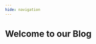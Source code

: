 ```yaml
---
hide: navigation
---
```

# Welcome to our Blog
<div class="md-content" data-md-component="content">
  <div class="md-content__inner">
    <link rel="stylesheet" href="../stylesheets/extra.css">
    <div id="posts"></div>
    <script>
    // Función para convertir Markdown a HTML
    function markdownToHtml(text) {
      // Convierte listas no ordenadas
      text = text.replace(/\- (.*?)\./gm, '<li>$1.</li>');
      // Convertir negrita
      text = text.replace(/\*\*(.*?)\*\*/g, '<strong>$1</strong>');
      // Convertir cursiva
      text = text.replace(/\*(.*?)\*/g, '<em>$1</em>');
      // Convertir \n en salto de linea
      text = text.replace(/\\n/g, '<br>');
      // Interpretar imágenes
      text = text.replace(/!\[(.*?)\]\((.*?)\)/g, '<img src="$2" alt="$1">');
      // Convertir enlaces
      text = text.replace(/\[(.*?)\]\((.*?)\)(\{:target="_blank"\})?/g, function(match, p1, p2, p3) {
        return `<a href="${p2}"${p3 ? ' target="_blank"' : ''}>${p1}</a>`;
      });
      return text;
    }
    //Función que nos permite obtener la fecha en un formato más legible
    function formatDate(dateString) {
      const months = ["January", "February", "March", "April", "May", "June",
        "July", "August", "September", "October", "November", "December"];
        const [year, month, day] = dateString.split('-');
        return `${months[parseInt(month) - 1]} ${parseInt(day)}, ${year}`;
    }
    // Cargar el archivo JSON y mostrar los posts
    fetch('./posts.json')
      .then(response => response.json())
      .then(data => {
        const postsContainer = document.getElementById('posts');
        if (data.posts && Array.isArray(data.posts)) {
          data.posts.forEach(post => {
            const postElement = document.createElement('div');
            postElement.innerHTML = `
              <em style="display: block; margin-bottom: 0;">${formatDate(post.date)}</em>
              <h2 style="margin-top: 0;"><a href="/blog/posts/${post.link}/">${post.title}</a></h2>
              <p>${markdownToHtml(post.summary)}</p>
              <p><a href="/blog/posts/${post.link}/">Continue reading</a></p>
              <br>
            `;
            postsContainer.appendChild(postElement);
          });
        } else {
          console.error('No posts available.');
        }
      })
      .catch(error => console.error('Error al cargar el JSON:', error));
    </script>
  </div>
</div>